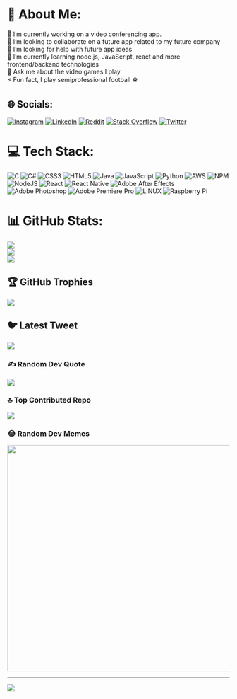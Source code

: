 # 💫 About Me:
🔭 I’m currently working on a video conferencing app.<br>👯 I’m looking to collaborate on a future app related to my future company<br>🤝 I’m looking for help with future app ideas<br>🌱 I’m currently learning node.js, JavaScript, react and more frontend/backend technologies<br>💬 Ask me about the video games I play<br>⚡ Fun fact, I play semiprofessional football ⚽


## 🌐 Socials:
[![Instagram](https://img.shields.io/badge/Instagram-%23E4405F.svg?logo=Instagram&logoColor=white)](https://instagram.com/chiedozie.py) [![LinkedIn](https://img.shields.io/badge/LinkedIn-%230077B5.svg?logo=linkedin&logoColor=white)](https://www.linkedin.com/in/chiedozie-ehileme-529b6a25b/) [![Reddit](https://img.shields.io/badge/Reddit-%23FF4500.svg?logo=Reddit&logoColor=white)](https://reddit.com/user/Cephrius) [![Stack Overflow](https://img.shields.io/badge/-Stackoverflow-FE7A16?logo=stack-overflow&logoColor=white)](https://stackoverflow.com/users/cephrius) [![Twitter](https://img.shields.io/badge/Twitter-%231DA1F2.svg?logo=Twitter&logoColor=white)](https://twitter.com/cehileme) 

# 💻 Tech Stack:
![C](https://img.shields.io/badge/c-%2300599C.svg?style=for-the-badge&logo=c&logoColor=white) ![C#](https://img.shields.io/badge/c%23-%23239120.svg?style=for-the-badge&logo=c-sharp&logoColor=white) ![CSS3](https://img.shields.io/badge/css3-%231572B6.svg?style=for-the-badge&logo=css3&logoColor=white) ![HTML5](https://img.shields.io/badge/html5-%23E34F26.svg?style=for-the-badge&logo=html5&logoColor=white) ![Java](https://img.shields.io/badge/java-%23ED8B00.svg?style=for-the-badge&logo=java&logoColor=white) ![JavaScript](https://img.shields.io/badge/javascript-%23323330.svg?style=for-the-badge&logo=javascript&logoColor=%23F7DF1E) ![Python](https://img.shields.io/badge/python-3670A0?style=for-the-badge&logo=python&logoColor=ffdd54) ![AWS](https://img.shields.io/badge/AWS-%23FF9900.svg?style=for-the-badge&logo=amazon-aws&logoColor=white) ![NPM](https://img.shields.io/badge/NPM-%23000000.svg?style=for-the-badge&logo=npm&logoColor=white) ![NodeJS](https://img.shields.io/badge/node.js-6DA55F?style=for-the-badge&logo=node.js&logoColor=white) ![React](https://img.shields.io/badge/react-%2320232a.svg?style=for-the-badge&logo=react&logoColor=%2361DAFB) ![React Native](https://img.shields.io/badge/react_native-%2320232a.svg?style=for-the-badge&logo=react&logoColor=%2361DAFB) ![Adobe After Effects](https://img.shields.io/badge/Adobe%20After%20Effects-9999FF.svg?style=for-the-badge&logo=Adobe%20After%20Effects&logoColor=white) ![Adobe Photoshop](https://img.shields.io/badge/adobephotoshop-%2331A8FF.svg?style=for-the-badge&logo=adobephotoshop&logoColor=white) ![Adobe Premiere Pro](https://img.shields.io/badge/Adobe%20Premiere%20Pro-9999FF.svg?style=for-the-badge&logo=Adobe%20Premiere%20Pro&logoColor=white) ![LINUX](https://img.shields.io/badge/Linux-FCC624?style=for-the-badge&logo=linux&logoColor=black) ![Raspberry Pi](https://img.shields.io/badge/-RaspberryPi-C51A4A?style=for-the-badge&logo=Raspberry-Pi)
# 📊 GitHub Stats:
![](https://github-readme-stats.vercel.app/api?username=cephrius&theme=monokai&hide_border=false&include_all_commits=true&count_private=true)<br/>
![](https://github-readme-streak-stats.herokuapp.com/?user=cephrius&theme=monokai&hide_border=false)<br/>
![](https://github-readme-stats.vercel.app/api/top-langs/?username=cephrius&theme=monokai&hide_border=false&include_all_commits=true&count_private=true&layout=compact)

## 🏆 GitHub Trophies
![](https://github-profile-trophy.vercel.app/?username=cephrius&theme=radical&no-frame=true&no-bg=false&margin-w=4)

## 🐦 Latest Tweet
[![](https://gtce.itsvg.in/api?username=cehileme)](https://github.com/VishwaGauravIn/github-twitter-card-embed)

### ✍️ Random Dev Quote
![](https://quotes-github-readme.vercel.app/api?type=horizontal&theme=radical)

### 🔝 Top Contributed Repo
![](https://github-contributor-stats.vercel.app/api?username=cephrius&limit=5&theme=dark&combine_all_yearly_contributions=true)

### 😂 Random Dev Memes
<img src="https://rm.up.railway.app/" width="512px"/>

---
[![](https://visitcount.itsvg.in/api?id=cephrius&icon=0&color=0)](https://visitcount.itsvg.in)

<!-- Proudly created with GPRM ( https://gprm.itsvg.in ) -->
